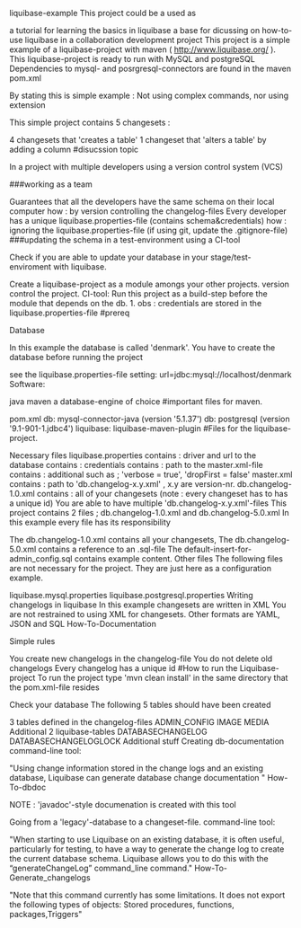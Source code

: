 liquibase-example
This project could be a used as

a tutorial for learning the basics in liquibase
a base for dicussing on how-to-use liquibase in a collaboration development project
This project is a simple example of a liquibase-project with maven ( http://www.liquibase.org/ ).
This liquibase-project is ready to run with MySQL and postgreSQL
Dependencies to mysql- and posrgresql-connectors are found in the maven pom.xml

By stating this is simple example : Not using complex commands, nor using extension

This simple project contains 5 changesets :

4 changesets that 'creates a table'
1 changeset that 'alters a table' by adding a column
#disucssion topic

In a project with multiple developers using a version control system (VCS)

###working as a team

Guarantees that all the developers have the same schema on their local computer
how : by version controlling the changelog-files
Every developer has a unique liquibase.properties-file (contains schema&credentials)
how : ignoring the liquibase.properties-file (if using git, update the .gitignore-file)
###updating the schema in a test-environment using a CI-tool

Check if you are able to update your database in your stage/test-enviroment with liquibase.

Create a liquibase-project as a module amongs your other projects.
version control the project.
CI-tool: Run this project as a build-step before the module that depends on the db. 1. obs : credentials are stored in the liquibase.properties-file
#prereq

Database

In this example the database is called 'denmark'.
You have to create the database before running the project

see the liquibase.properties-file
setting: url=jdbc:mysql://localhost/denmark
Software:

java
maven
a database-engine of choice
#important files for maven.

pom.xml
db: mysql-connector-java (version '5.1.37')
db: postgresql (version '9.1-901-1.jdbc4')
liquibase: liquibase-maven-plugin
#Files for the liquibase-project.

Necessary files
liquibase.properties
contains : driver and url to the database
contains : credentials
contains : path to the master.xml-file
contains : additional such as ; 'verbose = true', 'dropFirst = false'
master.xml
contains : path to 'db.changelog-x.y.xml' , x.y are version-nr.
db.changelog-1.0.xml
contains : all of your changesets (note : every changeset has to has a unique id)
You are able to have multiple 'db.changelog-x.y.xml'-files
This project contains 2 files ; db.changelog-1.0.xml and db.changelog-5.0.xml 
In this example every file has its responsibility

The db.changelog-1.0.xml contains all your changesets,
The db.changelog-5.0.xml contains a reference to an .sql-file
The default-insert-for-admin_config.sql contains example content.
Other files
The following files are not necessary for the project.
They are just here as a configuration example.

liquibase.mysql.properties
liquibase.postgresql.properties
Writing changelogs in liquibase
In this example changesets are written in XML
You are not restrained to using XML for changesets.
Other formats are YAML, JSON and SQL
How-To-Documentation

Simple rules

You create new changelogs in the changelog-file
You do not delete old changelogs
Every changelog has a unique id
#How to run the Liquibase-project To run the project
type 'mvn clean install' in the same directory that the pom.xml-file resides

Check your database 
The following 5 tables should have been created

3 tables defined in the changelog-files
ADMIN_CONFIG
IMAGE
MEDIA
Additional 2 liquibase-tables
DATABASECHANGELOG
DATABASECHANGELOGLOCK
Additional stuff
Creating db-documentation
command-line tool:

"Using change information stored in the change logs and an existing database, Liquibase can generate database change documentation " How-To-dbdoc

NOTE : 'javadoc'-style documenation is created with this tool

Going from a 'legacy'-database to a changeset-file.
command-line tool:

"When starting to use Liquibase on an existing database, it is often useful, particularly for testing, to have a way to generate the change log to create the current database schema. Liquibase allows you to do this with the “generateChangeLog” command_line command." How-To-Generate_changelogs

"Note that this command currently has some limitations. It does not export the following types of objects: Stored procedures, functions, packages,Triggers"
